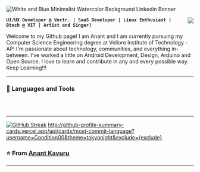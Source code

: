      
![White and Blue Minimalist Watercolor Background Linkedin Banner](https://github.com/user-attachments/assets/7106a67a-6cc1-4631-a8e6-b51dae9b5249)

<img align="right" src="https://visitor-badge.laobi.icu/badge?page_id=Condition00.Condition00"/>

**`UI/UX Developer @ Vectr. | SaaS Developer | Linux Enthusiast |
Btech @ VIT | Artist and Singer)`**

Welcome to my Github page! I am Anant and I am currently pursuing my Computer Science Engineering degree at Vellore Institute of Technology - AP! I'm passionate about technology, communities, and everything in-between. I've worked a little on Android Development, Design, Arduino and Open Source. I love to learn and contribute in any and every possible way. Keep Learning!!!


---

### 🧰 Languages and Tools
<br>

<br>

 <hr/>

[![GitHub Streak](https://streak-stats.demolab.com?user=Condition00&theme=dracula&hide_border=true)](https://git.io/streak-stats)
http://github-profile-summary-cards.vercel.app/api/cards/most-commit-language?username=Condition00&theme=tokyonight&exclude={exclude}

 ### ⭐️ From [Anant Kavuru](https://github.com/Condition00) ### 
 
---



